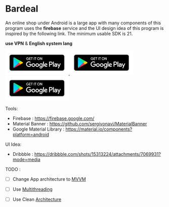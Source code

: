 # Bardeal

An online shop under Android is a large app with many components of this program uses 
the **firebase** service and the UI design idea of this program is inspired by 
the following link. The minimum usable SDK is 21.

**use VPN** & **English system lang**

<div>
  <a href="/screenShots/Screenshot_2022-01-10_13-54-54.png">
  <img src="https://raw.githubusercontent.com/Mehranalam/NewsApp/main/tmp/google-play-badge.png" width="200" height"300"/>
    </a> <a href="https://github.com/Mehranalam/NewsApp/raw/main/apk/debug/app-debug.apk">
  <img src="https://raw.githubusercontent.com/Mehranalam/NewsApp/main/tmp/google-play-badge.png" width="200" height"300"/>
    </a> <a href="https://github.com/Mehranalam/NewsApp/raw/main/apk/debug/app-debug.apk">
  <img src="https://raw.githubusercontent.com/Mehranalam/NewsApp/main/tmp/google-play-badge.png" width="200" height"300"/>
    </a>
  </div>

Tools:

- Firebase : https://firebase.google.com/
- Material Banner : https://github.com/sergivonavi/MaterialBanner
- Google Material Library : https://material.io/components?platform=android

UI Idea:

- Dribbble : https://dribbble.com/shots/15313224/attachments/7069931?mode=media

TODO :

- [ ] Change App architecture to [MVVM](https://en.wikipedia.org/wiki/Model%E2%80%93view%E2%80%93viewmodel)
- [ ] Use [Multithreading](https://developer.android.com/guide/components/processes-and-threads)
- [ ] Use Clean [Architecture](https://www.toptal.com/android/android-apps-mvvm-with-clean-architecture)



